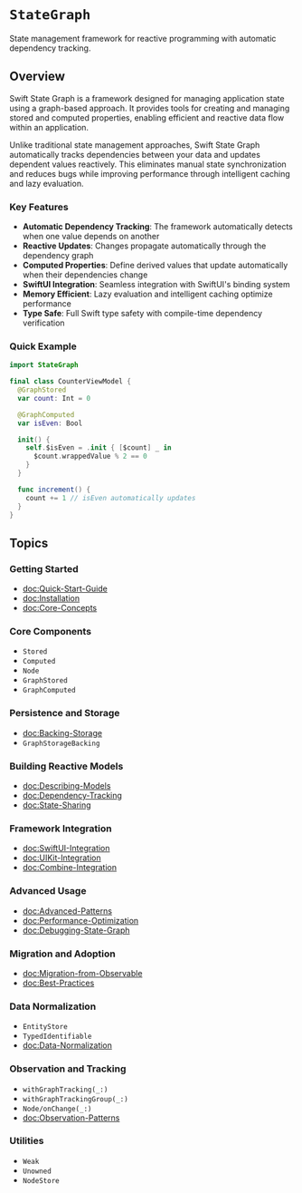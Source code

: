 # ``StateGraph``

State management framework for reactive programming with automatic dependency tracking.

## Overview

Swift State Graph is a framework designed for managing application state using a graph-based approach. It provides tools for creating and managing stored and computed properties, enabling efficient and reactive data flow within an application.

Unlike traditional state management approaches, Swift State Graph automatically tracks dependencies between your data and updates dependent values reactively. This eliminates manual state synchronization and reduces bugs while improving performance through intelligent caching and lazy evaluation.

### Key Features

- **Automatic Dependency Tracking**: The framework automatically detects when one value depends on another
- **Reactive Updates**: Changes propagate automatically through the dependency graph
- **Computed Properties**: Define derived values that update automatically when their dependencies change  
- **SwiftUI Integration**: Seamless integration with SwiftUI's binding system
- **Memory Efficient**: Lazy evaluation and intelligent caching optimize performance
- **Type Safe**: Full Swift type safety with compile-time dependency verification

### Quick Example

```swift
import StateGraph

final class CounterViewModel {
  @GraphStored
  var count: Int = 0

  @GraphComputed
  var isEven: Bool

  init() {
    self.$isEven = .init { [$count] _ in
      $count.wrappedValue % 2 == 0
    }
  }

  func increment() {
    count += 1 // isEven automatically updates
  }
}
```

## Topics

### Getting Started

- <doc:Quick-Start-Guide>
- <doc:Installation>
- <doc:Core-Concepts>

### Core Components

- ``Stored``
- ``Computed``
- ``Node``
- ``GraphStored``
- ``GraphComputed``

### Persistence and Storage

- <doc:Backing-Storage>
- ``GraphStorageBacking``

### Building Reactive Models

- <doc:Describing-Models>
- <doc:Dependency-Tracking>
- <doc:State-Sharing>

### Framework Integration

- <doc:SwiftUI-Integration>
- <doc:UIKit-Integration>
- <doc:Combine-Integration>

### Advanced Usage

- <doc:Advanced-Patterns>
- <doc:Performance-Optimization>
- <doc:Debugging-State-Graph>

### Migration and Adoption

- <doc:Migration-from-Observable>
- <doc:Best-Practices>

### Data Normalization

- ``EntityStore``
- ``TypedIdentifiable``
- <doc:Data-Normalization>

### Observation and Tracking

- ``withGraphTracking(_:)``
- ``withGraphTrackingGroup(_:)``
- ``Node/onChange(_:)``
- <doc:Observation-Patterns>

### Utilities

- ``Weak``
- ``Unowned``
- ``NodeStore``
